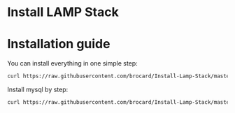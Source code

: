 # Install LAMP Stack


Installation guide
==================

You can install everything in one simple step:

``` sh
curl https://raw.githubusercontent.com/brocard/Install-Lamp-Stack/master/install-httpd.sh | sudo sh 
```

Install mysql by step:

``` sh
curl https://raw.githubusercontent.com/brocard/Install-Lamp-Stack/master/install-mysql.sh | sudo sh
```
